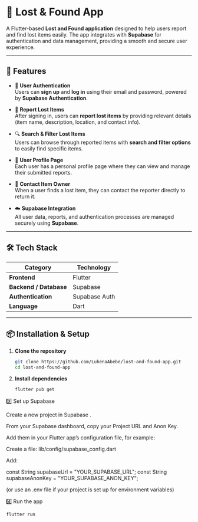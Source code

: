 # 📱 Lost & Found App

A Flutter-based **Lost and Found application** designed to help users report and find lost items easily. The app integrates with **Supabase** for authentication and data management, providing a smooth and secure user experience.

---

## 🚀 Features

- 🔐 **User Authentication**  
  Users can **sign up** and **log in** using their email and password, powered by **Supabase Authentication**.

- 🧾 **Report Lost Items**  
  After signing in, users can **report lost items** by providing relevant details (item name, description, location, and contact info).

- 🔍 **Search & Filter Lost Items**  
  Users can browse through reported items with **search and filter options** to easily find specific items.

- 👤 **User Profile Page**  
  Each user has a personal profile page where they can view and manage their submitted reports.

- 💬 **Contact Item Owner**  
  When a user finds a lost item, they can contact the reporter directly to return it.

- ☁️ **Supabase Integration**  
  All user data, reports, and authentication processes are managed securely using **Supabase**.

---

## 🛠️ Tech Stack

| Category | Technology |
|-----------|-------------|
| **Frontend** | Flutter |
| **Backend / Database** | Supabase |
| **Authentication** | Supabase Auth |
| **Language** | Dart |

---

## 📦 Installation & Setup

1. **Clone the repository**
   ```bash
   git clone https://github.com/LuhenaAbebe/lost-and-found-app.git
   cd lost-and-found-app
2. **Install dependencies**
   ```bash
   flutter pub get
3️⃣ Set up Supabase

Create a new project in Supabase
.

From your Supabase dashboard, copy your Project URL and Anon Key.

Add them in your Flutter app’s configuration file, for example:

Create a file:
lib/config/supabase_config.dart

Add:

const String supabaseUrl = "YOUR_SUPABASE_URL";
const String supabaseAnonKey = "YOUR_SUPABASE_ANON_KEY";


(or use an .env file if your project is set up for environment variables)

4️⃣ Run the app
``` bash
flutter run
